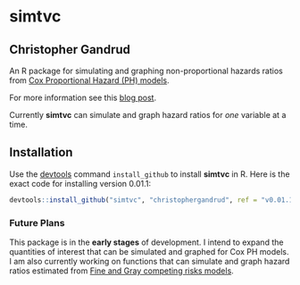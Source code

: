 simtvc
======

## Christopher Gandrud


An R package for simulating and graphing non-proportional hazards ratios from [Cox Proportional Hazard (PH) models](http://en.wikipedia.org/wiki/Proportional_hazards_models).

For more information see this [blog post](http://christophergandrud.blogspot.kr/2012/10/graphing-non-proportional-hazards-in-r.html).

Currently **simtvc** can simulate and graph hazard ratios for *one* variable at a time.


## Installation

Use the [devtools](https://github.com/hadley/devtools) command `install_github` to install **simtvc** in R. Here is the exact code for installing version 0.01.1:

```r
devtools::install_github("simtvc", "christophergandrud", ref = "v0.01.1")
```

### Future Plans
This package is in the **early stages** of development. I intend to expand the quantities of interest that can be simulated and graphed for Cox PH models. I am also currently working on functions that can simulate and graph hazard ratios estimated from [Fine and Gray competing risks models](http://www.jstor.org/stable/2670170).   